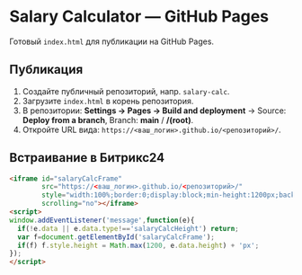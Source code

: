 
# Salary Calculator — GitHub Pages

Готовый `index.html` для публикации на GitHub Pages.

## Публикация
1) Создайте публичный репозиторий, напр. `salary-calc`.
2) Загрузите `index.html` в корень репозитория.
3) В репозитории: **Settings → Pages → Build and deployment** → Source: **Deploy from a branch**, Branch: **main** / **/(root)**.
4) Откройте URL вида: `https://<ваш_логин>.github.io/<репозиторий>/`.

## Встраивание в Битрикс24
```html
<iframe id="salaryCalcFrame"
        src="https://<ваш_логин>.github.io/<репозиторий>/"
        style="width:100%;border:0;display:block;min-height:1200px;background:transparent"
        scrolling="no"></iframe>
<script>
window.addEventListener('message',function(e){
  if(!e.data || e.data.type!=='salaryCalcHeight') return;
  var f=document.getElementById('salaryCalcFrame');
  if(f) f.style.height = Math.max(1200, e.data.height) + 'px';
});
</script>
```
